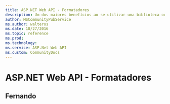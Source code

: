 ```yaml
---
title: ASP.NET Web API - Formatadores
description: Um dos maiores benefícios ao se utilizar uma biblioteca ou um framework é a facilidade que ele nos dá para tornar a construção de algo mais simplificada, abstraindo alguns pontos complexos, permitindo com que o utilizador foque diretamente (e na maioria das vezes) na resolução de problemas voltados ao negócio, sem gastar muito tempo com questões inerentes à infraestrutura e/ou similares.
author: MSCommunityPubService
ms.author: walteros
ms.date: 10/27/2016
ms.topic: reference
ms.prod: 
ms.technology: 
ms.service: ASP.Net Web API
ms.custom: CommunityDocs
---
```



# ASP.NET Web API - Formatadores
## Fernando


